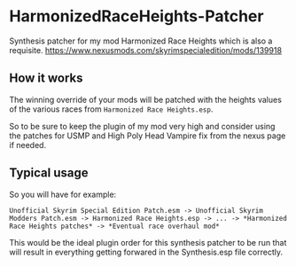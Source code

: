 # HarmonizedRaceHeights-Patcher
Synthesis patcher for my mod Harmonized Race Heights which is also a requisite.
https://www.nexusmods.com/skyrimspecialedition/mods/139918

## How it works
The winning override of your mods will be patched with the heights values of the various races from `Harmonized Race Heights.esp`.

So to be sure to keep the plugin of my mod very high and consider using the patches for USMP and High Poly Head Vampire fix from the nexus page if needed.

## Typical usage
So you will have for example:

`Unofficial Skyrim Special Edition Patch.esm -> Unofficial Skyrim Modders Patch.esm -> Harmonized Race Heights.esp -> ... -> *Harmonized Race Heights patches* -> *Eventual race overhaul mod*`

This would be the ideal plugin order for this synthesis patcher to be run that will result in everything getting forwared in the Synthesis.esp file correctly.
